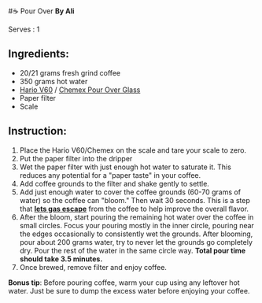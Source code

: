  #☕️ Pour Over
**By Ali**

Serves : 1


## Ingredients:
- 20/21 grams fresh grind coffee 
- 350 grams hot water 
- [Hario V60](https://www.amazon.com/Hario-V60-Coffee-Pour-Bundle/dp/B011VZ8V8A) / [Chemex Pour Over Glass](https://www.amazon.com/Chemex-Classic-Pour-over-Glass-Coffeemaker/dp/B0000YWF5E/ref=sr_1_3?crid=WJC2BVTYKN81&dchild=1&keywords=chemex+pour+over+coffee+maker&qid=1590426631&s=home-garden&sprefix=chemex%2Cgarden%2C196&sr=1-3)
- Paper filter
- Scale 


## Instruction:
1. Place the Hario V60/Chemex on the scale and tare your scale to zero. 
2. Put the paper filter into the dripper 
3. Wet the paper filter with just enough hot water to saturate it. This reduces any potential for a "paper taste" in your coffee. 
4. Add coffee grounds to the filter and shake gently to settle.
5. Add just enough water to cover the coffee grounds (60-70 grams of water) so the coffee can "bloom." Then wait 30 seconds. This is a step that [**lets gas escape**](https://www.roastycoffee.com/coffee-bloom/) from the coffee to help improve the overall flavor.
6. After the bloom, start pouring the remaining hot water over the coffee in small circles. Focus your pouring mostly in the inner circle, pouring near the edges occasionally to consistently wet the grounds. After blooming, pour about 200 grams water, try to never let the grounds go completely dry. Pour the rest of the water in the same circle way. **Total pour time should take 3.5 minutes.**
7. Once brewed, remove filter and enjoy coffee. 

**Bonus tip**: Before pouring coffee, warm your cup using any leftover hot water. Just be sure to dump the excess water before enjoying your coffee. 

